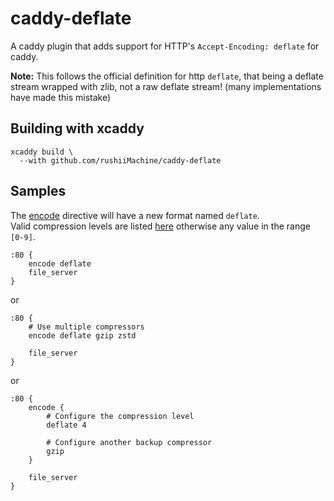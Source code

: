 # caddy-deflate

A caddy plugin that adds support for HTTP's `Accept-Encoding: deflate` for caddy.

**Note:** This follows the official definition for http `deflate`, that being a deflate stream wrapped with zlib, not a
raw deflate stream! (many implementations have made this mistake)

## Building with xcaddy

```shell
xcaddy build \
  --with github.com/rushiiMachine/caddy-deflate
```

## Samples

The [encode](https://caddyserver.com/docs/caddyfile/directives/encode) directive will have a new format
named `deflate`.\
Valid compression levels are listed
[here](https://github.com/klauspost/compress/blob/0836a1cac5461da096074c0125c507f1b3fc0fdb/flate/deflate.go#L17-L31)
otherwise any value in the range `[0-9]`.

```caddyfile
:80 {
    encode deflate
    file_server
}
```

or

```caddyfile
:80 {
    # Use multiple compressors
    encode deflate gzip zstd

    file_server
}
```

or

```caddyfile
:80 {
    encode {
        # Configure the compression level
        deflate 4
        
        # Configure another backup compressor
        gzip
    }

    file_server
}
```

